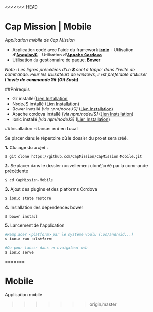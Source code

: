 <<<<<<< HEAD
# Cap Mission | Mobile 

_Application mobile de Cap Mission_

- Application codé avec l'aide du framework **[ionic](http://ionicframework.com)**
      - Utilisation d'**[AngularJS](http://angularjs.org)**
      - Utilisation d'**[Apache Cordova](http://cordova.apache.org)**
- Utilisation du gestionnaire de paquet **[Bower](http://bower.io/)**

_Note : Les lignes précédées d'un **$** sont à tapper dans l'invite de commande. Pour les utilisateurs de windows, il est préférable d'utiliser **l'invite de commande Git (Git Bash)**_

##Prérequis 

- Git installé ([Lien Installation](https://git-scm.com))
- NodeJS installé ([Lien Installation](https://nodejs.org))
- Bower installé _[via npm/nodeJS]_ ([Lien Installation](http://bower.io/#install-bower))
- Apache cordova installé _[via npm/nodeJS]_ ([Lien Installation](http://cordova.apache.org/#getstarted))
- Ionic installé _[via npm/nodeJS]_ ([Lien Installation](http://ionicframework.com/getting-started))


##Installation et lancement en Local

Se placer dans le répertoire où le dossier du projet sera créé.

**1.** Clonage du projet :

```bash
$ git clone https://github.com/CapMission/CapMission-Mobile.git
```

**2.** Se placer dans le dossier nouvellement cloné/créé par la commande précédente

```bash
$ cd CapMission-Mobile
```

**3.** Ajout des plugins et des platforms Cordova

```bash
$ ionic state restore
```

**4.** Installation des dépendences bower

```bash
$ bower install
```


**5.** Lancement de l'application

```bash
#Remplacer <platform> par le système voulu (ios/android...)
$ ionic run <platform>

#Ou pour lancer dans un nvaigateur web
$ ionic serve
```
=======
# Mobile
Application mobile
>>>>>>> origin/master
